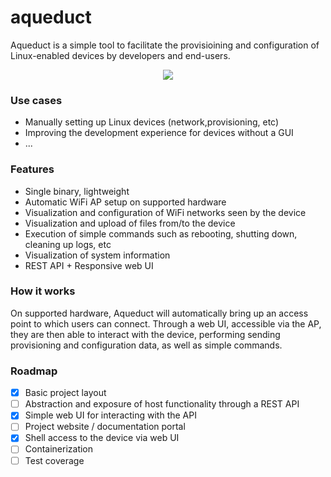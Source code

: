 # aqueduct

Aqueduct is a simple tool to facilitate the provisioining and configuration of Linux-enabled devices by developers and end-users. 

<p align="center"> 
<img src="../assets/demo.gif"/>
</p>


### Use cases
- Manually setting up Linux devices (network,provisioning, etc)
- Improving the development experience for devices without a GUI
- ...

### Features

- Single binary, lightweight
- Automatic WiFi AP setup on supported hardware
- Visualization and configuration of WiFi networks seen by the device
- Visualization and upload of files from/to the device
- Execution of simple commands such as rebooting, shutting down, cleaning up logs, etc
- Visualization of system information
- REST API + Responsive web UI

### How it works
On supported hardware, Aqueduct will automatically bring up an access point to which users can connect. Through a web UI, accessible via the AP, they are then able to interact with the device, performing sending provisioning and configuration data, as well as simple commands.


### Roadmap
- [x] Basic project layout
- [ ] Abstraction and exposure of host functionality through a REST API
- [x] Simple web UI for interacting with the API
- [ ] Project website / documentation portal
- [x] Shell access to the device via web UI
- [ ] Containerization
- [ ] Test coverage
